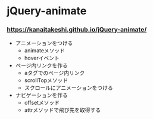 # jQuery-animate

### https://kanaitakeshi.github.io/jQuery-animate/
- アニメーションをつける
  - animateメソッド
  - hoverイベント
- ページ内リンクを作る
  - aタグでのページ内リンク
  - scrollTopメソッド
  - スクロールにアニメーションをつける
- ナビゲーションを作る
  - offsetメソッド
  - attrメソッドで飛び先を取得する
